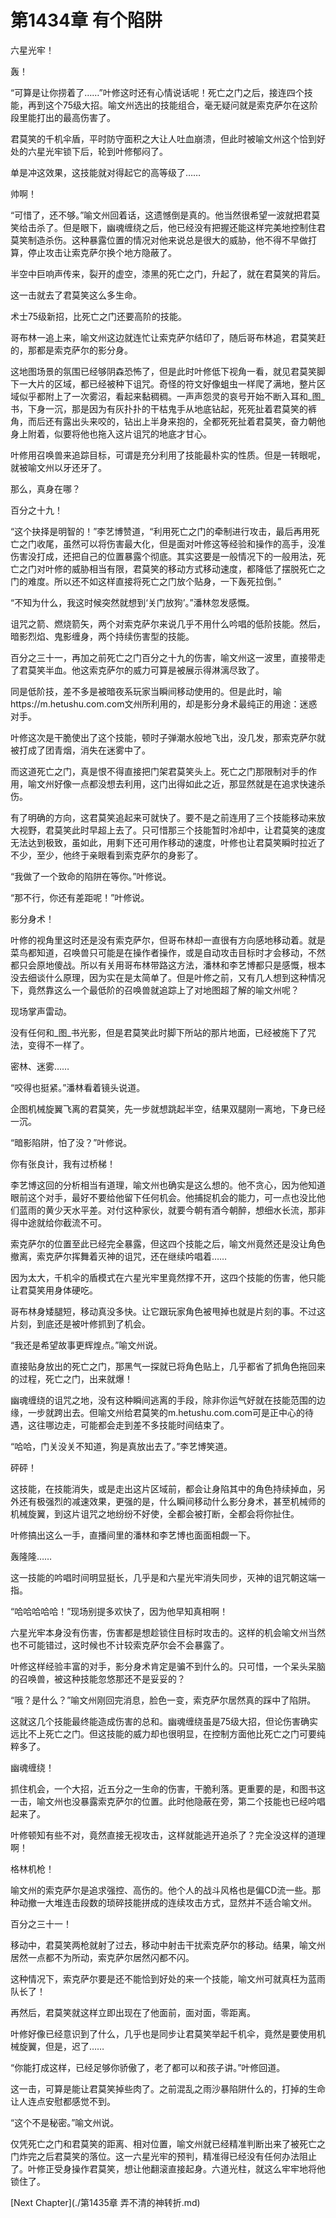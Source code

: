 # 第1434章 有个陷阱

六星光牢！

轰！

“可算是让你捞着了……”叶修这时还有心情说话呢！死亡之门之后，接连四个技能，再到这个75级大招。喻文州选出的技能组合，毫无疑问就是索克萨尔在这阶段里能打出的最高伤害了。

君莫笑的千机伞盾，平时防守面积之大让人吐血崩溃，但此时被喻文州这个恰到好处的六星光牢锁下后，轮到叶修郁闷了。

单是冲这效果，这技能就对得起它的高等级了……

帅啊！

“可惜了，还不够。”喻文州回着话，这遗憾倒是真的。他当然很希望一波就把君莫笑给击杀了。但是眼下，幽魂缠绕之后，他已经没有把握还能这样完美地控制住君莫笑制造杀伤。这种暴露位置的情况对他来说总是很大的威胁，他不得不早做打算，停止攻击让索克萨尔换个地方隐蔽了。

半空中巨响声传来，裂开的虚空，漆黑的死亡之门，升起了，就在君莫笑的背后。

这一击就去了君莫笑这么多生命。

术士75级新招，比死亡之门还要高阶的技能。

哥布林一追上来，喻文州这边就连忙让索克萨尔结印了，随后哥布林追，君莫笑赶的，那都是索克萨尔的影分身。

这地图场景的氛围已经够阴森恐怖了，但是此时叶修低下视角一看，就见君莫笑脚下一大片的区域，都已经被种下诅咒。奇怪的符文好像蛆虫一样爬了满地，整片区域似乎都附上了一次雾沼，看起来黏稠稠。一声声怨灵的哀号开始不断入耳和_图_书，下身一沉，那是因为有灰扑扑的干枯鬼手从地底钻起，死死扯着君莫笑的裤角，而后还有露出头来咬的，钻出上半身来抱的，全都死死扯着君莫笑，奋力朝他身上附着，似要将他也拖入这片诅咒的地底才甘心。

叶修用召唤兽来追踪目标，可谓是充分利用了技能最朴实的性质。但是一转眼呢，就被喻文州以牙还牙了。

那么，真身在哪？

百分之十九！

“这个抉择是明智的！”李艺博赞道，“利用死亡之门的牵制进行攻击，最后再用死亡之门收尾，虽然可以将伤害最大化，但是面对叶修这等经验和操作的高手，没准伤害没打成，还把自己的位置暴露个彻底。其实这要是一般情况下的一般用法，死亡之门对叶修的威胁相当有限，君莫笑的移动方式移动速度，都降低了摆脱死亡之门的难度。所以还不如这样直接将死亡之门放个贴身，一下轰死拉倒。”

“不知为什么，我这时候突然就想到‘关门放狗’。”潘林忽发感慨。

诅咒之箭、燃烧箭矢，两个对索克萨尔来说几乎不用什么吟唱的低阶技能。然后，暗影烈焰、鬼影缠身，两个持续伤害型的技能。

百分之三十一，再加之前死亡之门百分之十九的伤害，喻文州这一波里，直接带走了君莫笑半血。他这索克萨尔的威力可算是被展示得淋漓尽致了。

同是低阶技，差不多是被暗夜系玩家当瞬间移动使用的。但是此时，喻https://m.hetushu.com.com文州所利用的，却是影分身术最纯正的用途：迷惑对手。

叶修这次是干脆使出了这个技能，顿时子弹潮水般地飞出，没几发，那索克萨尔就被打成了团青烟，消失在迷雾中了。

而这道死亡之门，真是恨不得直接把门架君莫笑头上。死亡之门那限制对手的作用，喻文州好像一点都没想去利用，这门出得如此之近，那显然就是在追求快速杀伤。

有了明确的方向，这君莫笑追起来可就快了。要不是之前连用了三个技能移动来放大视野，君莫笑此时早超上去了。只可惜那三个技能暂时冷却中，让君莫笑的速度无法达到极致，虽如此，用剩下还可用作移动的速度，叶修也让君莫笑瞬时拉近了不少，至少，他终于亲眼看到索克萨尔的身影了。

“我做了一个致命的陷阱在等你。”叶修说。

“那不行，你还有差距呢！”叶修说。

影分身术！

叶修的视角里这时还是没有索克萨尔，但哥布林却一直很有方向感地移动着。就是菜鸟都知道，召唤兽只可能是在操作者操作，或是自动攻击目标时才会移动，不然都只会原地傻战。所以有关用哥布林带路这方法，潘林和李艺博都只是感慨，根本没去细谈什么原理，因为实在是太简单了。但是叶修之前，又有几人想到这种情况下，竟然靠这么一个最低阶的召唤兽就追踪上了对地图超了解的喻文州呢？

现场掌声雷动。

没有任何和_图_书光影，但是君莫笑此时脚下所站的那片地面，已经被施下了咒法，变得不一样了。

密林、迷雾……

“咬得也挺紧。”潘林看着镜头说道。

企图机械旋翼飞离的君莫笑，先一步就想跳起半空，结果双腿刚一离地，下身已经一沉。

“暗影陷阱，怕了没？”叶修说。

你有张良计，我有过桥梯！

李艺博这回的分析相当有道理，喻文州也确实是这么想的。他不贪心，因为他知道眼前这个对手，最好不要给他留下任何机会。他捕捉机会的能力，可一点也没比他们蓝雨的黄少天水平差。对付这种家伙，就要今朝有酒今朝醉，想细水长流，那非得中途就给你截流不可。

索克萨尔的位置至此已经完全暴露，但这四个技能之后，喻文州竟然还是没让角色撤离，索克萨尔挥舞着灭神的诅咒，还在继续吟唱着……

因为太大，千机伞的盾模式在六星光牢里竟然撑不开，这四个技能的伤害，他只能让君莫笑用身体硬吃。

哥布林身矮腿短，移动真没多快。让它跟玩家角色被甩掉也就是片刻的事。不过这片刻，到底还是被叶修抓到了机会。

“我还是希望故事更辉煌点。”喻文州说。

直接贴身放出的死亡之门，那黑气一探就已将角色贴上，几乎都省了抓角色拖回来的过程，死亡之门，出来就爆！

幽魂缠绕的诅咒之地，没有这种瞬间逃离的手段，除非你运气好就在技能范围的边缘，一步就跨出去。但喻文州给君莫笑的m.hetushu.com.com可是正中心的待遇，这往哪边走，可能都会走到差不多技能时间结束了。

“哈哈，门关没关不知道，狗是真放出去了。”李艺博笑道。

砰砰！

这技能，在技能消失，或是走出这片区域前，都会让身陷其中的角色持续掉血，另外还有极强烈的减速效果，更强的是，什么瞬间移动什么影分身术，甚至机械师的机械旋翼，到这片诅咒之地纷纷不好使，全都会被打断，全都会将你扯住。

叶修搞出这么一手，直播间里的潘林和李艺博也面面相觑一下。

轰隆隆……

这一技能的吟唱时间明显挺长，几乎是和六星光牢消失同步，灭神的诅咒朝这端一指。

“哈哈哈哈哈！”现场别提多欢快了，因为他早知真相啊！

六星光牢本身没有伤害，伤害都是想趁锁住目标时攻击的。这样的机会喻文州当然也不可能错过，这时候也不计较索克萨尔会不会暴露了。

叶修这样经验丰富的对手，影分身术肯定是骗不到什么的。只可惜，一个呆头呆脑的召唤兽，被这种技能忽悠那还不是妥妥的？

“哦？是什么？”喻文州刚回完消息，脸色一变，索克萨尔居然真的踩中了陷阱。

这就这几个技能最终能造成伤害的总和。幽魂缠绕虽是75级大招，但论伤害确实远比不上死亡之门。但这技能的威力却也很明显，在控制方面他比死亡之门可要纯粹多了。

幽魂缠绕！

抓住机会，一个大招，近五分之一生命的伤害，干脆利落。更重要的是，和图书这一击，喻文州也没暴露索克萨尔的位置。此时他隐蔽在旁，第二个技能也已经吟唱起来了。

叶修顿知有些不对，竟然直接无视攻击，这样就能逃开追杀了？完全没这样的道理啊！

格林机枪！

喻文州的索克萨尔是追求强控、高伤的。他个人的战斗风格也是偏CD流一些。那种动撤一大堆连击段数的琐碎技能拼成的连续攻击方式，显然并不适合喻文州。

百分之三十一！

移动中，君莫笑两枪就射了过去，移动中射击干扰索克萨尔的移动。结果，喻文州居然一点都不为所动，索克萨尔居然闪都不闪。

这种情况下，索克萨尔要是还不能恰到好处的来一个技能，喻文州可就真枉为蓝雨队长了！

再然后，君莫笑就这样立即出现在了他面前，面对面，零距离。

叶修好像已经意识到了什么，几乎也是同步让君莫笑举起千机伞，竟然是要使用机械旋翼，但是，迟了……

“你能打成这样，已经足够你骄傲了，老了都可以和孩子讲。”叶修回道。

这一击，可算是能让君莫笑掉些肉了。之前混乱之雨沙暴陷阱什么的，打掉的生命让人连点安慰都感觉不到。

“这个不是秘密。”喻文州说。

仅凭死亡之门和君莫笑的距离、相对位置，喻文州就已经精准判断出来了被死亡之门炸完之后君莫笑的落位。这一六星光牢的预判，精准得已经没有任何办法阻止了。叶修正受身操作君莫笑，想让他翻滚直接起身。六道光柱，就这么牢牢地将他锁住了。



[Next Chapter](./第1435章 弄不清的神转折.md)